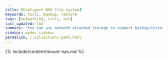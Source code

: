 ```yaml
---
title: [Configure NAS file system]
keywords: tscli, backup, restore
tags: [networking, tscli, nas]
last_updated: tbd
summary: "You can use network attached storage to support backup/restore and data loading."
sidebar: mydoc_sidebar
permalink: /:collection/:path.html
---
```


{% include/content/mount-nas.md %}
